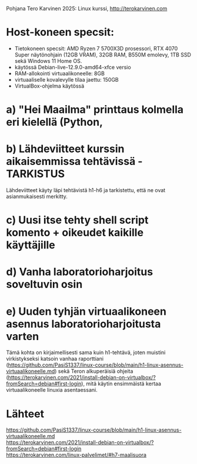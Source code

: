 Pohjana Tero Karvinen 2025: Linux kurssi, http://terokarvinen.com

# Host-koneen specsit:

- Tietokoneen specsit: AMD Ryzen 7 5700X3D prosessori, RTX 4070 Super näytönohjain (12GB VRAM), 32GB RAM, B550M emolevy, 1TB SSD sekä Windows 11 Home OS.
- käytössä Debian-live-12.9.0-amd64-xfce versio
- RAM-allokointi virtuaalikoneelle: 8GB
- virtuaaliselle kovalevylle tilaa jaettu: 150GB
- VirtualBox-ohjelma käytössä


# a) "Hei Maailma" printtaus kolmella eri kielellä (Python, 


# b) Lähdeviitteet kurssin aikaisemmissa tehtävissä - TARKISTUS

Lähdeviitteet käyty läpi tehtävistä h1-h6 ja tarkistettu, että ne ovat asianmukaisesti merkitty.


# c) Uusi itse tehty shell script komento + oikeudet kaikille käyttäjille


# d) Vanha laboratorioharjoitus soveltuvin osin


# e) Uuden tyhjän virtuaalikoneen asennus laboratorioharjoitusta varten

Tämä kohta on kirjaimellisesti sama kuin h1-tehtävä, joten muistini virkistykseksi katsoin vanhaa raporttiani (https://github.com/PasiS1337/linux-course/blob/main/h1-linux-asennus-virtuaalikoneelle.md) sekä Teron alkuperäisiä ohjeita (https://terokarvinen.com/2021/install-debian-on-virtualbox/?fromSearch=debian#first-login), mitä käytin ensimmäistä kertaa virtuaalikoneelle linuxia asentaessani.


# Lähteet

https://github.com/PasiS1337/linux-course/blob/main/h1-linux-asennus-virtuaalikoneelle.md <br>
https://terokarvinen.com/2021/install-debian-on-virtualbox/?fromSearch=debian#first-login <br>
https://terokarvinen.com/linux-palvelimet/#h7-maalisuora <br>



